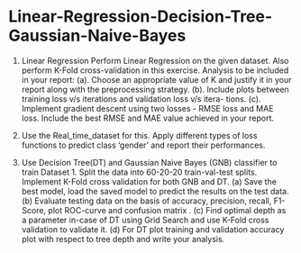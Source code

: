 # Linear-Regression-Decision-Tree-Gaussian-Naive-Bayes
1. Linear Regression
Perform Linear Regression on the given dataset. Also perform K-Fold cross-validation in this exercise.
Analysis to be included in your report:
(a). Choose an appropriate value of K and justify it in your report along with the
preprocessing strategy.
(b). Include plots between training loss v/s iterations and validation loss v/s itera-
tions.
(c). Implement gradient descent using two losses - RMSE loss and MAE loss. Include
the best RMSE and MAE value achieved in your report. 


2. Use the Real_time_dataset for this. Apply different types of loss functions
to predict class ‘gender’ and report their performances.


3. Use Decision Tree(DT) and Gaussian Naive Bayes (GNB) classifier to train
Dataset 1. Split the data into 60-20-20 train-val-test splits. Implement K-Fold cross
validation for both GNB and DT.
(a) Save the best model, load the saved model to predict the results on the test data.
(b) Evaluate testing data on the basis of accuracy, precision, recall, F1-Score,
plot ROC-curve and confusion matrix .
(c) Find optimal depth as a parameter in-case of DT using Grid Search and use
K-Fold cross validation to validate it.
(d) For DT plot training and validation accuracy plot with respect to tree depth
and write your analysis.
